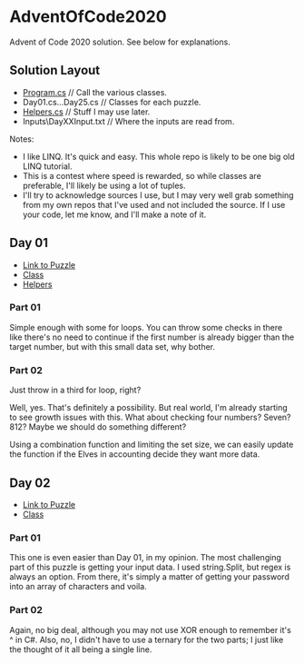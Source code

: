 # AdventOfCode2020
Advent of Code 2020 solution. See below for explanations.

## Solution Layout

- [Program.cs](AdventOfCode2020/Program.cs) // Call the various classes.
- Day01.cs...Day25.cs // Classes for each puzzle.
- [Helpers.cs](AdventOfCode2020/Helpers.cs) // Stuff I may use later.
- Inputs\DayXXInput.txt // Where the inputs are read from.

Notes:
- I like LINQ. It's quick and easy. This whole repo is likely to be one big old LINQ tutorial.
- This is a contest where speed is rewarded, so while classes are preferable, I'll likely be using a lot of tuples.
- I'll try to acknowledge sources I use, but I may very well grab something from my own repos that I've used and not included the source. If I use your code, let me know, and I'll make a note of it.

## Day 01
- [Link to Puzzle](https://adventofcode.com/2020/day/1)
- [Class](AdventOfCode2020/Day01.cs)
- [Helpers](AdventOfCode2020/Helpers.cs)

### Part 01
Simple enough with some for loops. You can throw some checks in there like there's no need to continue if the first number is already bigger than the target number, but with this small data set, why bother.

### Part 02
Just throw in a third for loop, right?

Well, yes. That's definitely a possibility. But real world, I'm already starting to see growth issues with this. What about checking four numbers? Seven? 812? Maybe we should do something different?

Using a combination function and limiting the set size, we can easily update the function if the Elves in accounting decide they want more data.

## Day 02

- [Link to Puzzle](https://adventofcode.com/2020/day/2)
- [Class](AdventOfCode2020/Day02.cs)

### Part 01

This one is even easier than Day 01, in my opinion. The most challenging part of this puzzle is getting your input data. I used string.Split, but regex is always an option. From there, it's simply a matter of getting your password into an array of characters and voila.

### Part 02

Again, no big deal, although you may not use XOR enough to remember it's ^ in C#. Also, no, I didn't have to use a ternary for the two parts; I just like the thought of it all being a single line.
